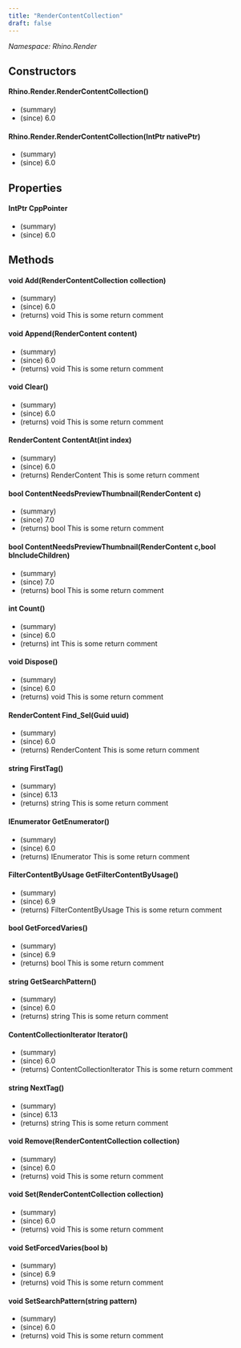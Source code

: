 ```yaml
---
title: "RenderContentCollection"
draft: false
---
```


*Namespace: Rhino.Render*
## Constructors
#### Rhino.Render.RenderContentCollection()
- (summary) 
- (since) 6.0
#### Rhino.Render.RenderContentCollection(IntPtr nativePtr)
- (summary) 
- (since) 6.0
## Properties
#### IntPtr CppPointer
- (summary) 
- (since) 6.0
## Methods
#### void Add(RenderContentCollection collection)
- (summary) 
- (since) 6.0
- (returns) void This is some return comment
#### void Append(RenderContent content)
- (summary) 
- (since) 6.0
- (returns) void This is some return comment
#### void Clear()
- (summary) 
- (since) 6.0
- (returns) void This is some return comment
#### RenderContent ContentAt(int index)
- (summary) 
- (since) 6.0
- (returns) RenderContent This is some return comment
#### bool ContentNeedsPreviewThumbnail(RenderContent c)
- (summary) 
- (since) 7.0
- (returns) bool This is some return comment
#### bool ContentNeedsPreviewThumbnail(RenderContent c,bool bIncludeChildren)
- (summary) 
- (since) 7.0
- (returns) bool This is some return comment
#### int Count()
- (summary) 
- (since) 6.0
- (returns) int This is some return comment
#### void Dispose()
- (summary) 
- (since) 6.0
- (returns) void This is some return comment
#### RenderContent Find_Sel(Guid uuid)
- (summary) 
- (since) 6.0
- (returns) RenderContent This is some return comment
#### string FirstTag()
- (summary) 
- (since) 6.13
- (returns) string This is some return comment
#### IEnumerator GetEnumerator()
- (summary) 
- (since) 6.0
- (returns) IEnumerator This is some return comment
#### FilterContentByUsage GetFilterContentByUsage()
- (summary) 
- (since) 6.9
- (returns) FilterContentByUsage This is some return comment
#### bool GetForcedVaries()
- (summary) 
- (since) 6.9
- (returns) bool This is some return comment
#### string GetSearchPattern()
- (summary) 
- (since) 6.0
- (returns) string This is some return comment
#### ContentCollectionIterator Iterator()
- (summary) 
- (since) 6.0
- (returns) ContentCollectionIterator This is some return comment
#### string NextTag()
- (summary) 
- (since) 6.13
- (returns) string This is some return comment
#### void Remove(RenderContentCollection collection)
- (summary) 
- (since) 6.0
- (returns) void This is some return comment
#### void Set(RenderContentCollection collection)
- (summary) 
- (since) 6.0
- (returns) void This is some return comment
#### void SetForcedVaries(bool b)
- (summary) 
- (since) 6.9
- (returns) void This is some return comment
#### void SetSearchPattern(string pattern)
- (summary) 
- (since) 6.0
- (returns) void This is some return comment

